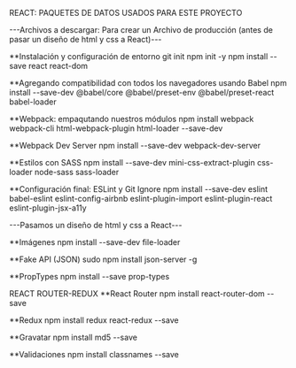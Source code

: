 REACT: PAQUETES DE DATOS USADOS PARA ESTE PROYECTO

---Archivos a descargar: Para crear un Archivo de producción (antes de pasar un diseño de html y css a React)---

**Instalación y configuración de entorno
git init
npm init -y
npm install --save react react-dom

**Agregando compatibilidad con todos los navegadores usando Babel
npm install --save-dev @babel/core @babel/preset-env @babel/preset-react babel-loader

**Webpack: empaqutando nuestros módulos
npm install webpack webpack-cli html-webpack-plugin html-loader  --save-dev

**Webpack Dev Server
npm install --save-dev webpack-dev-server

**Estilos con SASS
npm install --save-dev mini-css-extract-plugin css-loader node-sass sass-loader

**Configuración final: ESLint y Git Ignore
npm install --save-dev eslint babel-eslint eslint-config-airbnb eslint-plugin-import eslint-plugin-react eslint-plugin-jsx-a11y

---Pasamos un diseño de html y css a React---

**Imágenes
npm install --save-dev file-loader

**Fake API (JSON)
sudo npm install json-server -g

**PropTypes
npm install --save prop-types


REACT ROUTER-REDUX
**React Router
npm install react-router-dom --save

**Redux
npm install redux react-redux --save

**Gravatar
npm install md5 --save

**Validaciones
npm install classnames --save

